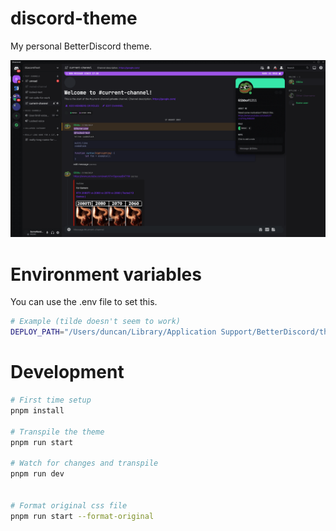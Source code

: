 # discord-theme

My personal BetterDiscord theme.

![img](./screenshot.png)

# Environment variables

You can use the .env file to set this.

```bash
# Example (tilde doesn't seem to work)
DEPLOY_PATH="/Users/duncan/Library/Application Support/BetterDiscord/themes"
```

# Development

```bash
# First time setup
pnpm install

# Transpile the theme
pnpm run start

# Watch for changes and transpile
pnpm run dev


# Format original css file
pnpm run start --format-original
```
